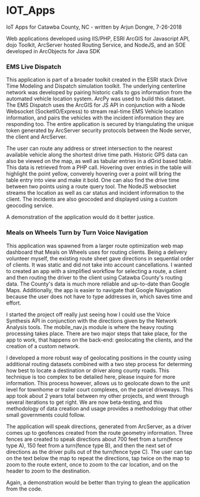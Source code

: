 # IOT_Apps
IoT Apps for Catawba County, NC - written by Arjun Dongre, 7-26-2018

Web applications developed using IIS/PHP, ESRI ArcGIS for Javascript API, dojo Toolkit, ArcServer hosted Routing Service, and NodeJS, and an SOE developed in ArcObjects for Java SDK

### EMS Live Dispatch

This application is part of a broader toolkit created in the ESRI stack Drive Time Modeling and Dispatch simulation toolkit. The underlying centerline network was developed by pairing historic calls to gps information from the automated vehicle location system. ArcPy was used to build this dataset. The EMS Dispatch uses the ArcGIS for JS API in conjunction with a Node Websocket (SocketIO/Express) to stream real-time EMS Vehicle location information, and pairs the vehicles with the incident information they are responding too. The entire application is secured by triangulating the unique token generated by ArcServer security protocols between the Node server, the client and ArcServer.

The user can route any address or street intersection to the nearest available vehicle along the shortest drive time path. Historic GPS data can also be viewed on the map, as well as tabular entries in a dGrid based table. This data is retrieved from a PHP call. Hovering over entries in the table will highlight the point yellow, converely hovering over a point will bring the table entry into view and make it bold. One can also find the drive time between two points using a route query tool. The NodeJS websocket streams the location as well as car status and incident information to the client. The incidents are also geocoded and displayed using a custom geocoding service. 

A demonstration of the application would do it better justice.



### Meals on Wheels Turn by Turn Voice Navigation

This application was spawned from a larger route optimization web map dashboard that Meals on Wheels uses for routing clients. Being a delivery volunteer myself, the existing route sheet gave directions in sequential order of clients. It was static and did not take into account cancellations. I wanted to created an app with a simplified workflow for selecting a route, a client and then routing the driver to the client using Catawba County's routing data. The County's data is much more reliable and up-to-date than Google Maps. Additionally, the app is easier to navigate that Google Navigation because the user does not have to type addresses in, which saves time and effort.

I started the project off really just seeing how I could use the Voice Synthesis API in conjunction with the directions given by the Network Analysis tools. The mobile_nav.js module is where the heavy routing processing takes place. There are two major steps that take place, for the app to work, that happens on the back-end: geolocating the clients, and the creation of a custom network. 

I developed a more robust way of geolocating positions in the county using additional routing datasets combined with a two step process for determing how best to locate a destination or driver along county roads. This technique is too complex to be detailed here, please inquire for more information. This process however, allows us to geolocate down to the unit level for townhome or trailer court complexes, on the parcel driveways. This app took about 2 years total between my other projects, and went through several iterations to get right. We are now beta-testing, and this methodology of data creation and usage provides a methodology that other small governments could follow.

The application will speak directions, generated from ArcServer, as a driver comes up to geofences created from the route geometry information. Three fences are created to speak directions about 700 feet from a turn(fence type A), 150 feet from a turn(fence type B), and then the next set of directions as the driver pulls out of the turn(fence type C). The user can tap on the text below the map to repeat the directions, tap twice on the map to zoom to the route extent, once to zoom to the car location, and on the header to zoom to the destination.

Again, a demonstration would be better than trying to glean the application from the code.
